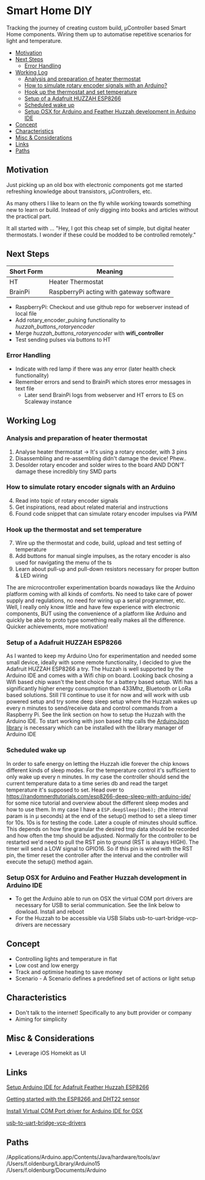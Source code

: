 # Smart Home DIY

Tracking the journey of creating custom build, µController based Smart Home components.
Wiring them up to automatise repetitive scenarios for light and temperature.

- [Motivation](#motivation)
- [Next Steps](#next-steps)
  * [Error Handling](#error-handling)
- [Working Log](#working-log)
  * [Analysis and preparation of heater thermostat](#analysis-and-preparation-of-heater-thermostat)
  * [How to simulate rotary encoder signals with an Arduino?](#how-to-simulate-rotary-encoder-signals-with-an-arduino)
  * [Hook up the thermostat and set temperature](#hook-up-the-thermostat-and-set-temperature)
  * [Setup of a Adafruit HUZZAH ESP8266](#setup-of-a-adafruit-huzzah-esp8266)
  * [Scheduled wake up](#scheduled-wake-up)
  * [Setup OSX for Arduino and Feather Huzzah development in Arduino IDE](#setup-osx-for-arduino-and-feather-huzzah-development-in-arduino-ide)
- [Concept](#concept)
- [Characteristics](#characteristics)
- [Misc & Considerations](#misc---considerations)
- [Links](#links)
- [Paths](#paths)

## Motivation
Just picking up an old box with electronic components got me started refreshing knowledge about transistors, µControllers, etc.

As many others I like to learn on the fly while working towards something new to learn or build. Instead of only digging into books and articles without the practical part.

It all started with ...
"Hey, I got this cheap set of simple, but digital heater thermostats. I wonder if these could be modded to be controlled remotely."

## Next Steps

Short Form | Meaning
---|---
HT | Heater Thermostat
BrainPi | RaspberryPi acting with gateway software

* RaspberryPi: Checkout and use github repo for webserver instead of local file
* Add rotary_encoder_pulsing functionality to *huzzah_buttons_rotaryencoder*
* Merge *huzzah_buttons_rotaryencoder* with **wifi_controller**
* Test sending pulses via buttons to HT

### Error Handling
* Indicate with red lamp if there was any error (later health check functionality)
* Remember errors and send to BrainPi which stores error messages in text file
  * Later send BrainPi logs from webserver and HT errors to ES on Scaleway instance

## Working Log
### Analysis and preparation of heater thermostat
1. Analyse heater thermostat -> It's using a rotary encoder, with 3 pins
2. Disassembling and re-assembling didn't damage the device! Phew..
3. Desolder rotary encoder and solder wires to the board AND DON'T damage these incredibly tiny SMD parts

### How to simulate rotary encoder signals with an Arduino
4. Read into topic of rotary encoder signals
5. Get inspirations, read about related material and instructions
6. Found code snippet that can simulate rotary encoder impulses via PWM

### Hook up the thermostat and set temperature
7. Wire up the thermostat and code, build, upload and test setting of temperature
8. Add buttons for manual single impulses, as the rotary encoder is also used for navigating the menu of the ts
9. Learn about pull-up and pull-down resistors necessary for proper button & LED wiring

The are microcontroller experimentation boards nowadays like the Arduino platform coming with all kinds of comforts.
No need to take care of power supply and regulations, no need for wiring up a serial programmer, etc.
Well, I really only know little and have few experience with electronic components, BUT
using the convenience of a platform like Arduino and quickly be able to proto type something really makes all the difference.
Quicker achievements, more motivation!

### Setup of a Adafruit HUZZAH ESP8266 
As I wanted to keep my Arduino Uno for experimentation and needed some small device, ideally with some remote functionality, I decided to give the Adafruit HUZZAH ESP8266 a try.
The Huzzah is well supported by the Arduino IDE and comes with a Wifi chip on board. Looking back chosing a Wifi based chip wasn't the best choice for a battery based setup. Wifi has a significantly higher energy consumption than 433Mhz, Bluetooth or LoRa based solutions.
Still I'll continue to use it for now and will work with usb powered setup and try some deep sleep setup where the Huzzah wakes up every n minutes to send/receive data and control commands from a Raspberry Pi.
See the link section on how to setup the Huzzah with the Arduino IDE.
To start working with json based http calls the [ArduinoJson library](https://arduinojson.org/) is necessary which can be installed with the library manager of Arduino IDE

### Scheduled wake up
In order to safe energy on letting the Huzzah idle forever the chip knows different kinds of sleep modes.
For the temperature control it's sufficient to only wake up every n minutes. In my case the controller should send the current temperature data to a time series db and read the target temperature it's supposed to set.
Head over to https://randomnerdtutorials.com/esp8266-deep-sleep-with-arduino-ide/ for some nice tutorial and overview about the different sleep modes and how to use them.
In my case I have a `ESP.deepSleep(10e6);` (the interval param is in µ seconds) at the end of the setup() method to set a sleep timer for 10s. 10s is for testing the code. Later a couple of minutes should suffice. This depends on how fine granular the desired tmp data should be recorded and how often the tmp should be adjusted.
Normally for the controller to be restarted we'd need to pull the RST pin to ground (RST is always HIGH).
The timer will send a LOW signal to GPIO16. So if this pin is wired with the RST pin, the timer reset the controller after the interval and the controller will execute the setup() method again.

### Setup OSX for Arduino and Feather Huzzah development in Arduino IDE
- To get the Arduino able to run on OSX the virtual COM port drivers are necessary for USB to serial communication.
See the link below to dowload. Install and reboot
- For the Huzzah to be accessible via USB Silabs usb-to-uart-bridge-vcp-drivers are necessary

## Concept
* Controlling lights and temperature in flat
* Low cost and low energy
* Track and optimise heating to save money
* Scenario - A Scenario defines a predefined set of actions or light setup

## Characteristics
- Don't talk to the internet! Specifically to any butt provider or company
- Aiming for simplicity

## Misc & Considerations
- Leverage iOS Homekit as UI

## Links
[Setup Arduino IDE for Adafruit Feather Huzzah ESP8266](https://learn.adafruit.com/adafruit-feather-huzzah-esp8266/using-arduino-ide)

[Getting started with the ESP8266 and DHT22 sensor](https://www.losant.com/blog/getting-started-with-the-esp8266-and-dht22-sensor)

[Install Virtual COM Port driver for Arduino IDE for OSX](https://www.ftdichip.com/Drivers/VCP.htm)

[usb-to-uart-bridge-vcp-drivers](https://www.silabs.com/products/development-tools/software/usb-to-uart-bridge-vcp-drivers)

## Paths
/Applications/Arduino.app/Contents/Java/hardware/tools/avr
/Users/f.oldenburg/Library/Arduino15
/Users/f.oldenburg/Documents/Arduino
